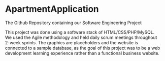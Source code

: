 # ApartmentApplication
The Github Repository containing our Software Engineering Project

This project was done using a software stack of HTML/CSS/PHP/MySQL. We used the Agile methodology and held daily scrum meetings throughout 2-week sprints. The graphics are placeholders and the website is connected to a sample database, as the goal of this project was to be a web development learning experience rather than a functional business website.

